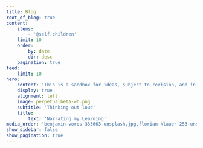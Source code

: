 ```yaml
---
title: Blog
root_of_blog: true
content:
    items:
        - '@self.children'
    limit: 10
    order:
        by: date
        dir: desc
    pagination: true
feed:
    limit: 10
hero:
    content: 'This is a sandbox for ideas, subject to revision, and in perpetual beta.'
    display: true
    alignment: left
    image: perpetualbeta-wh.png
    subtitle: 'Thinking out loud'
    title:
        text: 'Narrating my Learning'
media_order: 'benjamin-voros-333663-unsplash.jpg,florian-klauer-253-unsplash.jpg,perpetualbeta-wh.png'
show_sidebar: false
show_pagination: true
---
```

